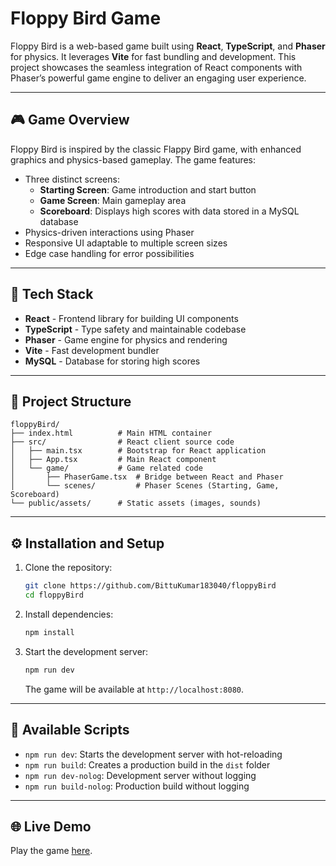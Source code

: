 # Floppy Bird Game

Floppy Bird is a web-based game built using **React**, **TypeScript**, and **Phaser** for physics. It leverages **Vite** for fast bundling and development. This project showcases the seamless integration of React components with Phaser’s powerful game engine to deliver an engaging user experience.

---

## 🎮 Game Overview
Floppy Bird is inspired by the classic Flappy Bird game, with enhanced graphics and physics-based gameplay. The game features:
- Three distinct screens:
  - **Starting Screen**: Game introduction and start button
  - **Game Screen**: Main gameplay area
  - **Scoreboard**: Displays high scores with data stored in a MySQL database
- Physics-driven interactions using Phaser
- Responsive UI adaptable to multiple screen sizes
- Edge case handling for error possibilities

---

## 🚀 Tech Stack
- **React** - Frontend library for building UI components
- **TypeScript** - Type safety and maintainable codebase
- **Phaser** - Game engine for physics and rendering
- **Vite** - Fast development bundler
- **MySQL** - Database for storing high scores

---

## 📁 Project Structure
```
floppyBird/
├── index.html          # Main HTML container
├── src/                # React client source code
│   ├── main.tsx        # Bootstrap for React application
│   ├── App.tsx         # Main React component
│   └── game/           # Game related code
│       ├── PhaserGame.tsx  # Bridge between React and Phaser
│       └── scenes/         # Phaser Scenes (Starting, Game, Scoreboard)
└── public/assets/      # Static assets (images, sounds)
```

---

## ⚙️ Installation and Setup
1. Clone the repository:
   ```sh
   git clone https://github.com/BittuKumar183040/floppyBird
   cd floppyBird
   ```
2. Install dependencies:
   ```sh
   npm install
   ```
3. Start the development server:
   ```sh
   npm run dev
   ```
   The game will be available at `http://localhost:8080`.

---

## 📜 Available Scripts
- `npm run dev`: Starts the development server with hot-reloading
- `npm run build`: Creates a production build in the `dist` folder
- `npm run dev-nolog`: Development server without logging
- `npm run build-nolog`: Production build without logging

---

## 🌐 Live Demo
Play the game [here](https://flappybird-gg.vercel.app/).


